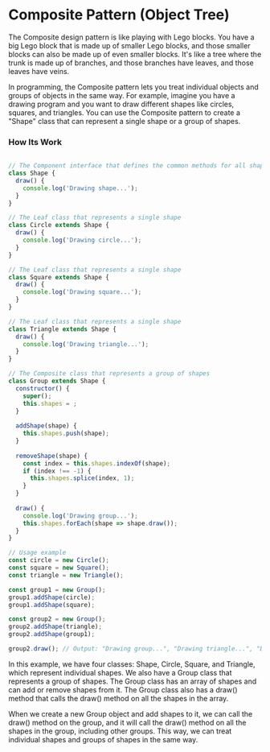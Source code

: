 # Composite Pattern (Object Tree)




The Composite design pattern is like playing with Lego blocks. You have a big Lego block that is made up of smaller Lego blocks, and those smaller blocks can also be made up of even smaller blocks. It's like a tree where the trunk is made up of branches, and those branches have leaves, and those leaves have veins.

In programming, the Composite pattern lets you treat individual objects and groups of objects in the same way. For example, imagine you have a drawing program and you want to draw different shapes like circles, squares, and triangles. You can use the Composite pattern to create a "Shape" class that can represent a single shape or a group of shapes.


### How Its Work


```javascript

// The Component interface that defines the common methods for all shapes
class Shape {
  draw() {
    console.log('Drawing shape...');
  }
}

// The Leaf class that represents a single shape
class Circle extends Shape {
  draw() {
    console.log('Drawing circle...');
  }
}

// The Leaf class that represents a single shape
class Square extends Shape {
  draw() {
    console.log('Drawing square...');
  }
}

// The Leaf class that represents a single shape
class Triangle extends Shape {
  draw() {
    console.log('Drawing triangle...');
  }
}

// The Composite class that represents a group of shapes
class Group extends Shape {
  constructor() {
    super();
    this.shapes = ;
  }
  
  addShape(shape) {
    this.shapes.push(shape);
  }
  
  removeShape(shape) {
    const index = this.shapes.indexOf(shape);
    if (index !== -1) {
      this.shapes.splice(index, 1);
    }
  }
  
  draw() {
    console.log('Drawing group...');
    this.shapes.forEach(shape => shape.draw());
  }
}

// Usage example
const circle = new Circle();
const square = new Square();
const triangle = new Triangle();

const group1 = new Group();
group1.addShape(circle);
group1.addShape(square);

const group2 = new Group();
group2.addShape(triangle);
group2.addShape(group1);

group2.draw(); // Output: "Drawing group...", "Drawing triangle...", "Drawing group...", "Drawing circle...", "Drawing square..."
```
In this example, we have four classes: Shape, Circle, Square, and Triangle, which represent individual shapes. We also have a Group class that represents a group of shapes. The Group class has an array of shapes and can add or remove shapes from it. The Group class also has a draw() method that calls the draw() method on all the shapes in the array.

When we create a new Group object and add shapes to it, we can call the draw() method on the group, and it will call the draw() method on all the shapes in the group, including other groups. This way, we can treat individual shapes and groups of shapes in the same way.

